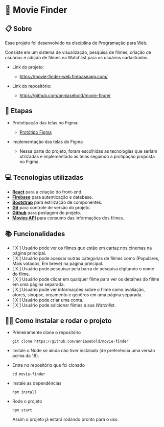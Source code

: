 # 🎥 Movie Finder
 
 ## 📋 Sobre
  Esse projeto foi desenvolvido na disciplina de Programação para Web.

  Consiste em um sistema de visualização, pesquisa de filmes, criação de usuários e adição de filmes na Watchlist para os usuários cadastrados.

  - Link do projeto:
    - https://movie-finder-web.firebaseapp.com/

  - Link do repositório:
    - https://github.com/anniasebold/movie-finder

## 💾 Etapas

  - Prototipação das telas no Figma: 
    - [Protótipo Figma](https://www.figma.com/file/XpUS40eIL0oO3U3cL3mVo2/Movie-Finder?node-id=0%3A1&t=dJrh8jZhkita80zN-1)
  
  - Implementação das telas do Figma
    - Nessa parte do projeto, foram escolhidas as tecnologias que seriam utilizadas e implementado as telas seguindo a protipação proposta no Figma.

## 💻 Tecnologias utilizadas
- [**React**](https://react.dev/reference/react) para a criação do front-end.
- [**Firebase**](https://react.dev/reference/react) para autenticação e database.
- [**Bootstrap**](https://react-bootstrap.netlify.app/) para estilização de componentes.
- [**Git**](https://git-scm.com/) para controle de versão do projeto.
- [**Github**](https://github.com/anniasebold/movie-finder) para postagem do projeto.
- [**Movies API**](https://developers.themoviedb.org/3) para consumo das informações dos filmes.

## 📚 Funcionalidades

-   [ X ] Usuário pode ver os filmes que estão em cartaz nos cinemas na página principal.
-   [ X ] Usuário pode acessar outras categorias de filmes como (Populares, Mais votados, Em breve) na página principal.
-   [ X ] Usuário pode pesquisar pela barra de pesquisa digitando o nome do filme.
-   [ X ] Usuário pode clicar em qualquer filme para ver os detalhes do filme em uma página separada.
-   [ X ] Usuário pode ver informações sobre o filme como avaliação, atores, sinopse, orçamento e genêros em uma página separada.
-   [ X ] Usuário pode criar uma conta.
-   [ X ] Usuário pode adicionar filmes a sua _Watchlist_.

<!-- ### 📚 Funcionalidades bônus
-   [ ] Usuario pode avaliar os filmes -->

## 👨‍💻 Como instalar e rodar o projeto

  - Primeiramente clone o repositório
    
      
        git clone https://github.com/anniasebold/movie-finder

  - Instale o Node se ainda não tiver instalado (de preferência uma versão acima da 18).
  - Entre no repositório que foi clonado

        cd movie-finder

  - Instale as dependências

        npm install
  
  - Rode o projeto

        npm start
    
      Assim o projeto já estará rodando pronto para o uso.
